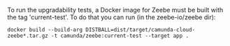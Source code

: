 To run the upgradability tests, a Docker image for Zeebe must be built with the tag 'current-test'. To do that you can run (in the zeebe-io/zeebe dir):

```
docker build --build-arg DISTBALL=dist/target/camunda-cloud-zeebe*.tar.gz -t camunda/zeebe:current-test --target app .
```

